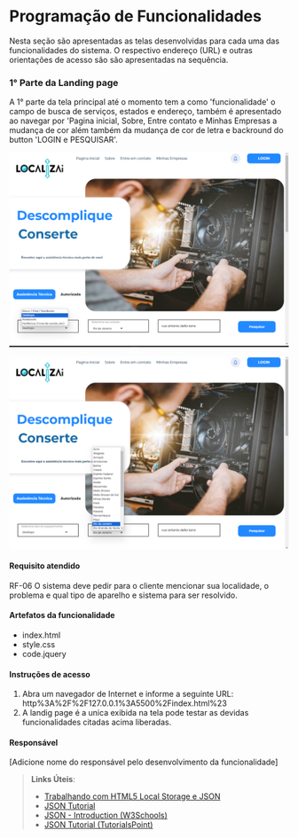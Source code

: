 # Programação de Funcionalidades

Nesta seção são apresentadas as telas desenvolvidas para cada uma das funcionalidades do sistema. O respectivo endereço (URL) e outras orientações de acesso são são apresentadas na sequência.

### 1° Parte da Landing page

A 1° parte da tela principal até o momento tem a como 'funcionalidade' o campo de busca de serviços, estados e endereço,
também é apresentado ao navegar por 'Pagina inicial, Sobre, Entre contato e Minhas Empresas a mudança de cor além também da mudança de cor de letra e backround do button 'LOGIN e PESQUISAR'.

![Landing page](https://github.com/ICEI-PUC-Minas-PMV-ADS/pmv-ads-2024-1-e1-proj-web-t3-localiza-ai/blob/main/documentos/img/Captura%20de%20Tela%20(72).png)

![Landing page](https://github.com/ICEI-PUC-Minas-PMV-ADS/pmv-ads-2024-1-e1-proj-web-t3-localiza-ai/blob/main/documentos/img/Captura%20de%20Tela%20(73).png)

#### Requisito atendido

RF-06	O sistema deve pedir para o cliente mencionar sua localidade, o problema e qual tipo de aparelho e sistema para ser resolvido.


#### Artefatos da funcionalidade

- index.html
- style.css
- code.jquery

#### Instruções de acesso

1. Abra um navegador de Internet e informe a seguinte URL: http%3A%2F%2F127.0.0.1%3A5500%2Findex.html%23
2. A landig page é a unica exibida na tela pode testar as devidas funcionalidades citadas acima liberadas.


#### Responsável

[Adicione nome do responsável pelo desenvolvimento da funcionalidade]




> **Links Úteis**:
> - [Trabalhando com HTML5 Local Storage e JSON](https://www.devmedia.com.br/trabalhando-com-html5-local-storage-e-json/29045)
> - [JSON Tutorial](https://www.w3resource.com/JSON)
> - [JSON - Introduction (W3Schools)](https://www.w3schools.com/js/js_json_intro.asp)
> - [JSON Tutorial (TutorialsPoint)](https://www.tutorialspoint.com/json/index.htm)

